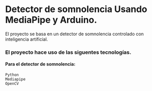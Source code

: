 # Detector de somnolencia Usando MediaPipe y Arduino.
El proyecto se basa en un detector de somnolencia controlado con inteligencia artificial.
### El proyecto hace uso de las siguentes tecnologías.
#### Para el detector de somnolencia:
```
Python 
Mediapipe
OpenCV
```


